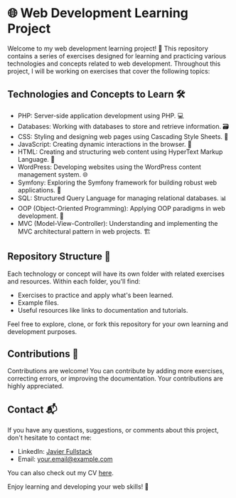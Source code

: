 # 🌐 Web Development Learning Project

Welcome to my web development learning project! 🚀 This repository contains a series of exercises designed for learning and practicing various technologies and concepts related to web development. Throughout this project, I will be working on exercises that cover the following topics:

## Technologies and Concepts to Learn 🛠️

- PHP: Server-side application development using PHP. 💻
- Databases: Working with databases to store and retrieve information. 🗃️
- CSS: Styling and designing web pages using Cascading Style Sheets. 🎨
- JavaScript: Creating dynamic interactions in the browser. 🚀
- HTML: Creating and structuring web content using HyperText Markup Language. 📝
- WordPress: Developing websites using the WordPress content management system. 🌐
- Symfony: Exploring the Symfony framework for building robust web applications. 🧱
- SQL: Structured Query Language for managing relational databases. 📊
- OOP (Object-Oriented Programming): Applying OOP paradigms in web development. 🧬
- MVC (Model-View-Controller): Understanding and implementing the MVC architectural pattern in web projects. 🏗️

## Repository Structure 📂

Each technology or concept will have its own folder with related exercises and resources. Within each folder, you'll find:

- Exercises to practice and apply what's been learned.
- Example files.
- Useful resources like links to documentation and tutorials.

Feel free to explore, clone, or fork this repository for your own learning and development purposes.

## Contributions 🤝

Contributions are welcome! You can contribute by adding more exercises, correcting errors, or improving the documentation. Your contributions are highly appreciated.

## Contact 📬

If you have any questions, suggestions, or comments about this project, don't hesitate to contact me:

- LinkedIn: [Javier Fullstack](https://www.linkedin.com/in/javier-fullstack/)
- Email: your.email@example.com

You can also check out my CV [here](https://j4vj4r.github.io/javierjaramillo.github.io/).

Enjoy learning and developing your web skills! 🌟
